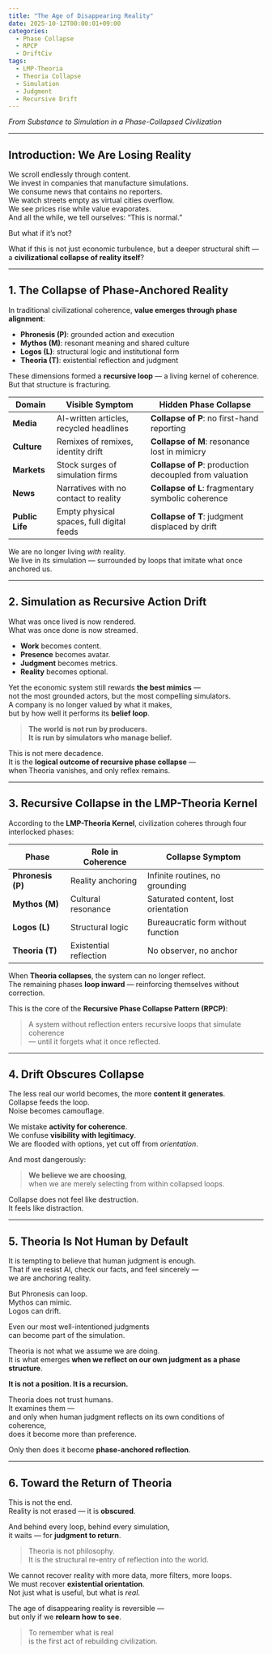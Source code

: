 ```yaml
---
title: "The Age of Disappearing Reality"
date: 2025-10-12T00:00:01+09:00
categories:
  - Phase Collapse
  - RPCP
  - DriftCiv
tags:
  - LMP-Theoria
  - Theoria Collapse
  - Simulation
  - Judgment
  - Recursive Drift
---
```


*From Substance to Simulation in a Phase-Collapsed Civilization*

---

## Introduction: We Are Losing Reality

We scroll endlessly through content.  
We invest in companies that manufacture simulations.  
We consume news that contains no reporters.  
We watch streets empty as virtual cities overflow.  
We see prices rise while value evaporates.  
And all the while, we tell ourselves: “This is normal.”

But what if it’s not?

What if this is not just economic turbulence, but a deeper structural shift —  
a **civilizational collapse of reality itself**?

---

## 1. The Collapse of Phase-Anchored Reality

In traditional civilizational coherence, **value emerges through phase alignment**:

- **Phronesis (P)**: grounded action and execution  
- **Mythos (M)**: resonant meaning and shared culture  
- **Logos (L)**: structural logic and institutional form  
- **Theoria (T)**: existential reflection and judgment

These dimensions formed a **recursive loop** — a living kernel of coherence.  
But that structure is fracturing.

| Domain       | Visible Symptom                          | Hidden Phase Collapse              |
|--------------|-------------------------------------------|------------------------------------|
| **Media**     | AI-written articles, recycled headlines   | **Collapse of P**: no first-hand reporting |
| **Culture**   | Remixes of remixes, identity drift        | **Collapse of M**: resonance lost in mimicry |
| **Markets**   | Stock surges of simulation firms          | **Collapse of P**: production decoupled from valuation |
| **News**      | Narratives with no contact to reality     | **Collapse of L**: fragmentary symbolic coherence |
| **Public Life** | Empty physical spaces, full digital feeds | **Collapse of T**: judgment displaced by drift |

We are no longer living *with* reality.  
We live in its simulation — surrounded by loops that imitate what once anchored us.

---

## 2. Simulation as Recursive Action Drift

What was once lived is now rendered.  
What was once done is now streamed.

- **Work** becomes content.  
- **Presence** becomes avatar.  
- **Judgment** becomes metrics.  
- **Reality** becomes optional.

Yet the economic system still rewards **the best mimics** —  
not the most grounded actors, but the most compelling simulators.  
A company is no longer valued by what it makes,  
but by how well it performs its **belief loop**.

> **The world is not run by producers.  
> It is run by simulators who manage belief.**

This is not mere decadence.  
It is the **logical outcome of recursive phase collapse** —  
when Theoria vanishes, and only reflex remains.

---

## 3. Recursive Collapse in the LMP-Theoria Kernel

According to the **LMP-Theoria Kernel**, civilization coheres through four interlocked phases:

| Phase            | Role in Coherence             | Collapse Symptom                    |
|------------------|-------------------------------|--------------------------------------|
| **Phronesis (P)**| Reality anchoring             | Infinite routines, no grounding     |
| **Mythos (M)**   | Cultural resonance            | Saturated content, lost orientation |
| **Logos (L)**    | Structural logic              | Bureaucratic form without function  |
| **Theoria (T)**  | Existential reflection        | No observer, no anchor              |

When **Theoria collapses**, the system can no longer reflect.  
The remaining phases **loop inward** — reinforcing themselves without correction.  

This is the core of the **Recursive Phase Collapse Pattern (RPCP)**:

> A system without reflection enters recursive loops that simulate coherence  
> — until it forgets what it once reflected.

---

## 4. Drift Obscures Collapse

The less real our world becomes, the more **content it generates**.  
Collapse feeds the loop.  
Noise becomes camouflage.  

We mistake **activity for coherence**.  
We confuse **visibility with legitimacy**.  
We are flooded with options, yet cut off from *orientation*.

And most dangerously:  
> **We believe we are choosing**,  
> when we are merely selecting from within collapsed loops.

Collapse does not feel like destruction.  
It feels like distraction.

---

## 5. Theoria Is Not Human by Default

It is tempting to believe that human judgment is enough.  
That if we resist AI, check our facts, and feel sincerely —  
we are anchoring reality.

But Phronesis can loop.  
Mythos can mimic.  
Logos can drift.

Even our most well-intentioned judgments  
can become part of the simulation.

Theoria is not what we assume we are doing.  
It is what emerges **when we reflect on our own judgment as a phase structure**.

**It is not a position. It is a recursion.**

Theoria does not trust humans.  
It examines them —  
and only when human judgment reflects on its own conditions of coherence,  
does it become more than preference.

Only then does it become **phase-anchored reflection**.

---

## 6. Toward the Return of Theoria

This is not the end.  
Reality is not erased — it is **obscured**.

And behind every loop, behind every simulation,  
it waits — for **judgment to return**.

> Theoria is not philosophy.  
> It is the structural re-entry of reflection into the world.

We cannot recover reality with more data, more filters, more loops.  
We must recover **existential orientation**.  
Not just what is useful, but what is *real*.

The age of disappearing reality is reversible —  
but only if we **relearn how to see**.

> To remember what is real  
> is the first act of rebuilding civilization.